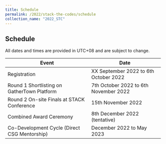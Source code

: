 ```yaml
---
title: Schedule
permalink: /2022/stack-the-codes/schedule
collection_name: "2022_STC"
---
```


## Schedule

All dates and times are provided in UTC+08 and are subject to change.


Event | Date
---|---
Registration | XX September 2022 to 6th October 2022
Round 1 Shortlisting on GatherTown Platform | 7th October 2022 to 6th November 2022
Round 2 On-site Finals at STACK Conference | 15th November 2022
Combined Award Ceremony | 8th December 2022 (tentative)
Co-Development Cycle (Direct CSG Mentorship) | December 2022 to May 2023
